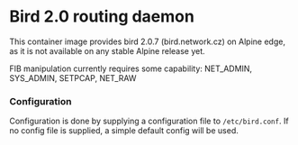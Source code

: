 # Bird 2.0 routing daemon

This container image provides bird 2.0.7 (bird.network.cz) on Alpine edge, as
it is not available on any stable Alpine release yet.


FIB manipulation currently requires some capability:
	NET_ADMIN, SYS_ADMIN, SETPCAP, NET_RAW

### Configuration

Configuration is done by supplying a configuration file to `/etc/bird.conf`.
If no config file is supplied, a simple default config will be used.
